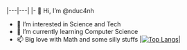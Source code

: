 |---|---|
|- 👋 Hi, I’m @nduc4nh
- 👀 I’m interested in Science and Tech
- 🌱 I’m currently learning Computer Science
- 📫 Big love with Math and some silly stuffs |[![Top Langs](https://github-readme-stats.vercel.app/api/top-langs/?username=nduc4nh&layout=compact&theme=dracula)](https://github.com/anuraghazra/github-readme-stats)|
<!---
nduc4nh/nduc4nh is a ✨ special ✨ repository because its `README.md` (this file) appears on your GitHub profile.
You can click the Preview link to take a look at your changes.
--->
